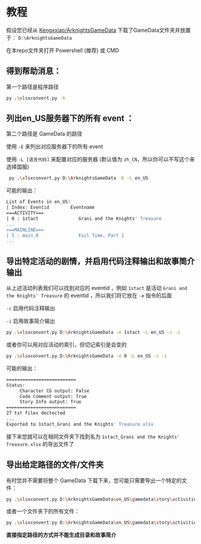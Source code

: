 # 教程

假设您已经从 [Kengxxiao/ArknightsGameData](https://github.com/Kengxxiao/ArknightsGameData) 下载了GameData文件夹并放置于： `D:\ArknightsGameData` 

在本repo文件夹打开 Powershell (推荐) 或 CMD

## 得到帮助消息：

第一个路径是程序路径

```bash
py .\xlsxconvert.py -h
```

## 列出en_US服务器下的所有 event ：

第二个路径是 GameData 的路径

使用 `-E` 来列出对应服务器下的所有 event

使用 `-L [语言代码]` 来配置对应的服务器 (默认值为 `zh_CN`，所以你可以不写这个来选择国服)

```bash
 py .\xlsxconvert.py D:\ArknightsGameData -E -L en_US
```

可能的输出：

```bash
List of Events in en_US:
| Index: Eventid        Eventname
===ACTIVITY===
| 0 : 1stact               Grani and the Knights' Treasure
...
===MAINLINE===
| 5 : main_0               Evil Time, Part 1
...
```

## 导出特定活动的剧情，并启用代码注释输出和故事简介输出

从上述活动列表我们可以找到对应的 eventid ，例如 `1stact` 是活动 `Grani and the Knights' Treasure` 的 eventid ，所以我们将它放在 `-e` 指令的后面

`-c` 启用代码注释输出

`-i` 启用故事简介输出

```bash
py .\xlsxconvert.py D:\ArknightsGameData -e 1stact -L en_US -c -i
```

或者你可以用对应活动的索引，但切记索引是会变的

```bash
py .\xlsxconvert.py D:\ArknightsGameData -e 0 -L en_US -c -i
```

可能的输出：

```bash
==========================
Status:
     Character CG output: False
     Code Comment output: True
     Story Info output: True
==========================
27 txt files dectected
...
Exported to 1stact_Grani and the Knights' Treasure.xlsx
```

接下来您就可以在相同文件夹下找到名为 `1stact_Grani and the Knights' Treasure.xlsx` 的导出文件了

## 导出给定路径的文件/文件夹

有时您并不需要将整个 GameData 下载下来，您可能只需要导出一个特定的文件：

```bash
py .\xlsxconvert.py D:\ArknightsGameData\en_US\gamedata\story\activities\act6d5\level_act6d5_st03.txt
```

或者一个文件夹下的所有文件：

```bash
py .\xlsxconvert.py D:\ArknightsGameData\en_US\gamedata\story\activities\act6d5\
```

**直接指定路径的方式并不能生成目录和故事简介**
